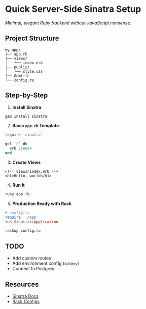 # Quick Server-Side Sinatra Setup
_Minimal, elegant Ruby backend without JavaScript nonsense._

## Project Structure

```plaintext
my_app/
├── app.rb
├── views/
│   └── index.erb
├── public/
│   └── style.css
├── Gemfile
└── config.ru
```

## Step-by-Step

1. **Install Sinatra**

```bash
gem install sinatra
```

2. **Basic `app.rb` Template**

```ruby
require 'sinatra'

get '/' do
  erb :index
end
```

3. **Create Views**

```erb
<!-- views/index.erb -->
<h1>Hello, world</h1>
```

4. **Run It**

```bash
ruby app.rb
```

5. **Production Ready with Rack**

```ruby
# config.ru
require './app'
run Sinatra::Application
```

```bash
rackup config.ru
```

## TODO
- Add custom routes
- Add environment config (`dotenv`)
- Connect to Postgres

## Resources
- [Sinatra Docs](http://sinatrarb.com/)
- [Rack Configs](https://rack.github.io/)
